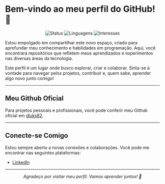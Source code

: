 # Bem-vindo ao meu perfil do GitHub! 👋

<p align="center">
    <img src="https://img.shields.io/badge/Status-Em%20Estudo-brightgreen" alt="Status">
    <img src="https://img.shields.io/badge/Linguagens-Java%20%7C%20JavaScript%20%7C%20Python-blue" alt="Linguagens">
    <img src="https://img.shields.io/badge/Interesses-Programação%20%7C%20Desenvolvimento%20Web%20%7C%20Machine%20Learning-purple" alt="Interesses">
</p>

Estou empolgado em compartilhar este novo espaço, criado para aprofundar meu conhecimento e habilidades em programação. Aqui, você encontrará repositórios que refletem meus aprendizados e experimentos nas diversas áreas da tecnologia.

Este perfil é um lugar onde busco explorar, criar e colaborar. Sinta-se à vontade para navegar pelos projetos, contribuir e, quem sabe, aprender algo novo junto comigo!

---

## Meu Github Oficial

Para projetos pessoais e profissionais, você pode conferir meu Github oficial em [dluks82](https://github.com/dluks82).

---

## Conecte-se Comigo

Estou sempre aberto a novas conexões e colaborações. Você pode me encontrar nas seguintes plataformas:

- [LinkedIn](https://www.linkedin.com/in/diogo-lucas-de-oliveira/)

---

<p align="center">
    <em>Agradeço por visitar meu perfil. Vamos aprender juntos! 🚀</em>
</p>
